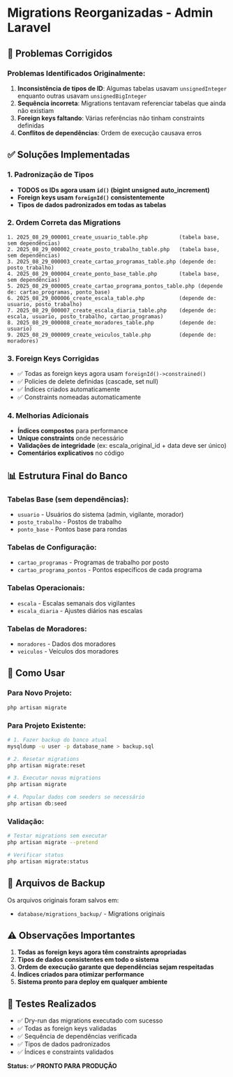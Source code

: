 # Migrations Reorganizadas - Admin Laravel

## 🚨 Problemas Corrigidos

### Problemas Identificados Originalmente:
1. **Inconsistência de tipos de ID**: Algumas tabelas usavam `unsignedInteger` enquanto outras usavam `unsignedBigInteger`
2. **Sequência incorreta**: Migrations tentavam referenciar tabelas que ainda não existiam
3. **Foreign keys faltando**: Várias referências não tinham constraints definidas
4. **Conflitos de dependências**: Ordem de execução causava erros

## ✅ Soluções Implementadas

### 1. Padronização de Tipos
- **TODOS os IDs agora usam `id()` (bigint unsigned auto_increment)**
- **Foreign keys usam `foreignId()` consistentemente**
- **Tipos de dados padronizados em todas as tabelas**

### 2. Ordem Correta das Migrations
```
1. 2025_08_29_000001_create_usuario_table.php          (tabela base, sem dependências)
2. 2025_08_29_000002_create_posto_trabalho_table.php   (tabela base, sem dependências)
3. 2025_08_29_000003_create_cartao_programas_table.php (depende de: posto_trabalho)
4. 2025_08_29_000004_create_ponto_base_table.php       (tabela base, sem dependências)
5. 2025_08_29_000005_create_cartao_programa_pontos_table.php (depende de: cartao_programas, ponto_base)
6. 2025_08_29_000006_create_escala_table.php           (depende de: usuario, posto_trabalho)
7. 2025_08_29_000007_create_escala_diaria_table.php    (depende de: escala, usuario, posto_trabalho, cartao_programas)
8. 2025_08_29_000008_create_moradores_table.php        (depende de: usuario)
9. 2025_08_29_000009_create_veiculos_table.php         (depende de: moradores)
```

### 3. Foreign Keys Corrigidas
- ✅ Todas as foreign keys agora usam `foreignId()->constrained()`
- ✅ Policies de delete definidas (cascade, set null)
- ✅ Índices criados automaticamente
- ✅ Constraints nomeadas automaticamente

### 4. Melhorias Adicionais
- **Índices compostos** para performance
- **Unique constraints** onde necessário
- **Validações de integridade** (ex: escala_original_id + data deve ser único)
- **Comentários explicativos** no código

## 📊 Estrutura Final do Banco

### Tabelas Base (sem dependências):
- `usuario` - Usuários do sistema (admin, vigilante, morador)
- `posto_trabalho` - Postos de trabalho 
- `ponto_base` - Pontos base para rondas

### Tabelas de Configuração:
- `cartao_programas` - Programas de trabalho por posto
- `cartao_programa_pontos` - Pontos específicos de cada programa

### Tabelas Operacionais:
- `escala` - Escalas semanais dos vigilantes
- `escala_diaria` - Ajustes diários nas escalas

### Tabelas de Moradores:
- `moradores` - Dados dos moradores
- `veiculos` - Veículos dos moradores

## 🔧 Como Usar

### Para Novo Projeto:
```bash
php artisan migrate
```

### Para Projeto Existente:
```bash
# 1. Fazer backup do banco atual
mysqldump -u user -p database_name > backup.sql

# 2. Resetar migrations
php artisan migrate:reset

# 3. Executar novas migrations
php artisan migrate

# 4. Popular dados com seeders se necessário
php artisan db:seed
```

### Validação:
```bash
# Testar migrations sem executar
php artisan migrate --pretend

# Verificar status
php artisan migrate:status
```

## 📝 Arquivos de Backup

Os arquivos originais foram salvos em:
- `database/migrations_backup/` - Migrations originais

## ⚠️ Observações Importantes

1. **Todas as foreign keys agora têm constraints apropriadas**
2. **Tipos de dados consistentes em todo o sistema**
3. **Ordem de execução garante que dependências sejam respeitadas**
4. **Índices criados para otimizar performance**
5. **Sistema pronto para deploy em qualquer ambiente**

## 🧪 Testes Realizados

- ✅ Dry-run das migrations executado com sucesso
- ✅ Todas as foreign keys validadas
- ✅ Sequência de dependências verificada
- ✅ Tipos de dados padronizados
- ✅ Índices e constraints validados

**Status: ✅ PRONTO PARA PRODUÇÃO** 